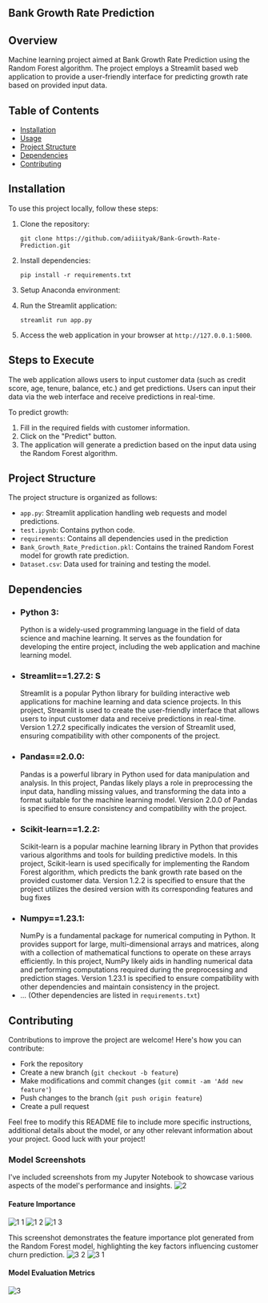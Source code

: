 ## Bank Growth Rate Prediction
## Overview
Machine learning project aimed at Bank Growth Rate Prediction using the Random Forest algorithm. The project employs a Streamlit based web application to provide a user-friendly interface for predicting growth rate based on provided input data.

## Table of Contents
- [Installation](#installation)
- [Usage](#usage)
- [Project Structure](#project-structure)
- [Dependencies](#dependencies)
- [Contributing](#contributing)

## Installation
To use this project locally, follow these steps:
1. Clone the repository:
   ```
   git clone https://github.com/adiiityak/Bank-Growth-Rate-Prediction.git
   ```
2. Install dependencies:
   ```
   pip install -r requirements.txt
   ```
3. Setup Anaconda environment:

4. Run the Streamlit application:
   ```
   streamlit run app.py
   ```
5. Access the web application in your browser at `http://127.0.0.1:5000`.

## Steps to Execute
The web application allows users to input customer data (such as credit score, age, tenure, balance, etc.) and get predictions. Users can input their data via the web interface and receive predictions in real-time.

To predict growth:
1. Fill in the required fields with customer information.
2. Click on the "Predict" button.
3. The application will generate a prediction based on the input data using the Random Forest algorithm.

## Project Structure
The project structure is organized as follows:
- `app.py`: Streamlit application handling web requests and model predictions.
- `test.ipynb`: Contains python code.
- `requirements`: Contains all dependencies used in the prediction
- `Bank_Growth_Rate_Prediction.pkl`: Contains the trained Random Forest model for growth rate prediction.
- `Dataset.csv`: Data used for training and testing the model.

## Dependencies
- ### Python 3:
  Python is a widely-used programming language in the field of data science and machine learning. It serves as the foundation for developing the entire project, including the web application and machine learning model.
- ### Streamlit==1.27.2: S
  Streamlit is a popular Python library for building interactive web applications for machine learning and data science projects. In this project, Streamlit is used to create the user-friendly interface that allows users to input customer data and receive predictions in real-time. Version 1.27.2 specifically indicates the version of Streamlit used, ensuring compatibility with other components of the project.
- ### Pandas==2.0.0:
  Pandas is a powerful library in Python used for data manipulation and analysis. In this project, Pandas likely plays a role in preprocessing the input data, handling missing values, and transforming the data into a format suitable for the machine learning model. Version 2.0.0 of Pandas is specified to ensure consistency and compatibility with the project.
- ### Scikit-learn==1.2.2:
  Scikit-learn is a popular machine learning library in Python that provides various algorithms and tools for building predictive models. In this project, Scikit-learn is used specifically for implementing the Random Forest algorithm, which predicts the bank growth rate based on the provided customer data. Version 1.2.2 is specified to ensure that the project utilizes the desired version with its corresponding features and bug fixes
- ### Numpy==1.23.1:
  NumPy is a fundamental package for numerical computing in Python. It provides support for large, multi-dimensional arrays and matrices, along with a collection of mathematical functions to operate on these arrays efficiently. In this project, NumPy likely aids in handling numerical data and performing computations required during the preprocessing and prediction stages. Version 1.23.1 is specified to ensure compatibility with other dependencies and maintain consistency in the project.
- ... (Other dependencies are listed in `requirements.txt`)

## Contributing
Contributions to improve the project are welcome! Here's how you can contribute:
- Fork the repository
- Create a new branch (`git checkout -b feature`)
- Make modifications and commit changes (`git commit -am 'Add new feature'`)
- Push changes to the branch (`git push origin feature`)
- Create a pull request

Feel free to modify this README file to include more specific instructions, additional details about the model, or any other relevant information about your project. Good luck with your project!

### Model Screenshots

I've included screenshots from my Jupyter Notebook to showcase various aspects of the model's performance and insights.
![2](https://github.com/adiiityak/Bank-Growth-Rate-Prediction/assets/83272901/60d4875e-398c-48f0-b4b8-d7fe60f88c9b)

#### Feature Importance
![1 1](https://github.com/adiiityak/Bank-Growth-Rate-Prediction/assets/83272901/2e4b12bc-9787-4582-8c0e-3f82831f22d6)
![1 2](https://github.com/adiiityak/Bank-Growth-Rate-Prediction/assets/83272901/715a92c2-f40f-4fb5-91df-c60325d9f05d)
![1 3](https://github.com/adiiityak/Bank-Growth-Rate-Prediction/assets/83272901/68ad0211-db9a-439d-8a05-33e00575c5e4)

This screenshot demonstrates the feature importance plot generated from the Random Forest model, highlighting the key factors influencing customer churn prediction.
![3 2](https://github.com/adiiityak/Bank-Growth-Rate-Prediction/assets/83272901/845c072f-0ee3-4b32-89e7-ffe8969bb524)
![3 1](https://github.com/adiiityak/Bank-Growth-Rate-Prediction/assets/83272901/0320f13d-bd51-4225-baf8-a38b68303836)

#### Model Evaluation Metrics
![3](https://github.com/adiiityak/Bank-Growth-Rate-Prediction/assets/83272901/1debf226-a6dc-4eaf-865d-9e7297cd99b8)

